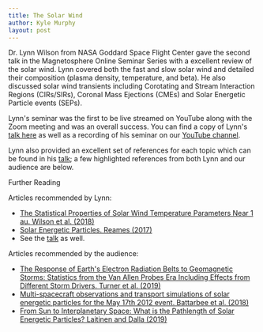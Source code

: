 ```yaml
---
title: The Solar Wind
author: Kyle Murphy
layout: post
---
```


Dr. Lynn Wilson from NASA Goddard Space Flight Center gave the second talk in the Magnetosphere Online Seminar Series with a excellent review of the solar wind. Lynn covered both the fast and slow solar wind and detailed their composition (plasma density, temperature, and beta). He also discussed solar wind transients including Corotating and Stream Interaction Regions (CIRs/SIRs), Coronal Mass Ejections (CMEs) and Solar Energetic Particle events (SEPs). 

Lynn's seminar was the first to be live streamed on YouTube along with the Zoom meeting and was an overall success. You can find a copy of Lynn's [talk here][1] as well as a recording of his seminar on our [YouTube channel][2].  

Lynn also provided an excellent set of references for each topic which can be found in his [talk][1]; a few highlighted references from both Lynn and our audience are below. 

Further Reading

Articles recommended by Lynn:

- [The Statistical Properties of Solar Wind Temperature Parameters Near 1 au. Wilson et al. (2018)][3]
- [Solar Energetic Particles. Reames (2017)][4]
- See the [talk][1] as well.

Articles recommended by the audience:

- [The Response of Earth's Electron Radiation Belts to Geomagnetic Storms: Statistics from the Van Allen Probes Era Including Effects from Different Storm Drivers. Turner et al. (2019)][5]
- [Multi-spacecraft observations and transport simulations of solar energetic particles for the May 17th 2012 event. Battarbee et al. (2018)][6]
- [From Sun to Interplanetary Space: What is the Pathlength of Solar Energetic Particles? Laitinen and Dalla (2019)][7]


[1]:https://github.com/MSOLSS/MagSeminars/blob/master/presentations/solar_wind_intro_May2020.pdf
[2]:https://www.youtube.com/channel/UCNlOK9mCmI3V111EHQRCuEQ
[3]:https://iopscience.iop.org/article/10.3847/1538-4365/aab71c
[4]:https://link.springer.com/book/10.1007/978-3-319-50871-9
[5]:https://agupubs.onlinelibrary.wiley.com/doi/10.1029/2018JA026066
[6]:https://www.aanda.org/articles/aa/abs/2018/04/aa31451-17/aa31451-17.html
[7]:https://iopscience.iop.org/article/10.3847/1538-4357/ab54c7